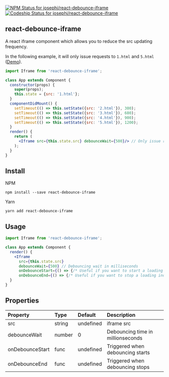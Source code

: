 [ ![NPM Status for josephj/react-debounce-iframe](https://img.shields.io/npm/v/react-debounce-iframe.svg) ](https://www.npmjs.com/package/react-debounce-iframe)
[ ![Codeship Status for josephj/react-debounce-iframe](https://app.codeship.com/projects/f88856b0-71d9-0135-b489-0222a0494c20/status?branch=master) ](https://app.codeship.com/projects/243473)


react-debounce-iframe
---------------------
A react iframe component which allows you to reduce the src updating frequency.

In the following example, it will only issue requests to `1.html` and `5.html` ([Demo](https://josephj.github.io/react-debounce-iframe)).

```jsx
import Iframe from 'react-debounce-iframe';

class App extends Component {
  constructor(props) {
    super(props);
    this.state = {src: '1.html'};
  }
  componentDidMount() {
    setTimeout(() => this.setState({src: '2.html'}), 300);
    setTimeout(() => this.setState({src: '3.html'}), 600);
    setTimeout(() => this.setState({src: '4.html'}), 900);
    setTimeout(() => this.setState({src: '5.html'}), 1200);
  }
  render() {
    return (
      <Iframe src={this.state.src} debounceWait={500}/> // Only issue requests to 1.html and 5.html.
    );
  }
}
```


## Install

NPM
```
npm install --save react-debounce-iframe
```

Yarn
```
yarn add react-debounce-iframe
```

## Usage

```jsx
import Iframe from 'react-debounce-iframe';

class App extends Component {
  render() {
    <Iframe
      src={this.state.src}
      debounceWait={500} // Debouncing wait in milliseconds
      onDebounceStart={() => {/* Useful if you want to start a loading indicator */}}
      onDebounceEnd={() => {/* Useful if you want to stop a loading indicator */}} />
  }
}
```

## Properties

| Property        | Type    | Default     | Description                       |
|:---             |:---     |:---         |:---                               |
| src             | string  | undefined   | iframe src                        |
| debounceWait    | number  | 0           | Debouncing time in millionseconds |
| onDebounceStart | func    | undefined   | Triggered when debouncing starts  |
| onDebounceEnd   | func    | undefined   | Triggered when debouncing stops   |
